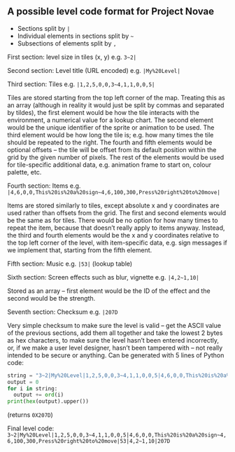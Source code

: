 ## A possible level code format for Project Novae							

- Sections split by `|`
- Individual elements in sections split by `~`
- Subsections of elements split by `,`

First section: level size in tiles (x, y) e.g. `3~2|`

Second section: Level title (URL encoded) e.g. `|My%20Level|`

Third section: Tiles e.g. `|1,2,5,0,0,3~4,1,1,0,0,5|`

  Tiles are stored starting from the top left corner of the map.
  Treating this as an array (although in reality it would just
  be split by commas and separated by tildes), the first element
  would be how the tile interacts with the environment, a numerical
  value for a lookup chart. The second element would be the unique
  identifier of the sprite or animation to be used. The third
  element would be how long the tile is; e.g. how many times the
  tile should be repeated to the right. The fourth and fifth
  elements would be optional offsets – the tile will be offset
  from its default position within the grid by the given number
  of pixels. The rest of the elements would be used for tile-specific
  additional data, e.g. animation frame to start on, colour palette, etc.

Fourth section: Items e.g. `|4,6,0,0,This%20is%20a%20sign~4,6,100,300,Press%20right%20to%20move|` 

  Items are stored similarly to tiles, except absolute x and y coordinates
  are used rather than offsets from the grid. The first and second
  elements would be the same as for tiles. There would be no option
  for how many times to repeat the item, because that doesn’t really
  apply to items anyway. Instead, the third and fourth elements would
  be the x and y coordinates relative to the top left corner of the level,
  with item-specific data, e.g. sign messages if we implement that,
  starting from the fifth element. 

Fifth section: Music e.g. `|53|` (lookup table)

Sixth section: Screen effects such as blur, vignette e.g. `|4,2~1,10|`

  Stored as an array – first element would be the ID of the effect
  and the second would be the strength.

Seventh section: Checksum e.g. `|207D`

  Very simple checksum to make sure the level is valid – get the
  ASCII value of the previous sections, add them all together and
  take the lowest 2 bytes as hex characters, to make sure the level
  hasn’t been entered incorrectly, or, if we make a user level designer,
  hasn’t been tampered with – not really intended to be secure or anything.
  Can be generated with 5 lines of Python code:
  ```python
  string = "3~2|My%20Level|1,2,5,0,0,3~4,1,1,0,0,5|4,6,0,0,This%20is%20a%20sign~4,6,100,300,Press%20right%20to%20move|53|4,2~1,10|"
  output = 0
  for i in string:
    output += ord(i)
  print(hex(output).upper())
  ```
  (returns `0X207D`)

Final level code: `3~2|My%20Level|1,2,5,0,0,3~4,1,1,0,0,5|4,6,0,0,This%20is%20a%20sign~4,6,100,300,Press%20right%20to%20move|53|4,2~1,10|207D`
